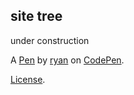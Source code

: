 site tree
---------
under construction

A [Pen](http://codepen.io/ryanmead/pen/rWJKmY) by [ryan](http://codepen.io/ryanmead) on [CodePen](http://codepen.io/).

[License](http://codepen.io/ryanmead/pen/rWJKmY/license).